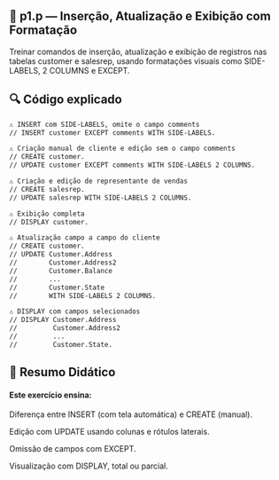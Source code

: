 
## 📁 p1.p — Inserção, Atualização e Exibição com Formatação

Treinar comandos de inserção, atualização e exibição de registros nas tabelas customer e salesrep, usando formatações visuais como SIDE-LABELS, 2 COLUMNS e EXCEPT.


## 🔍 Código explicado

```bash
⚠️ INSERT com SIDE-LABELS, omite o campo comments
// INSERT customer EXCEPT comments WITH SIDE-LABELS.

⚠️ Criação manual de cliente e edição sem o campo comments
// CREATE customer.
// UPDATE customer EXCEPT comments WITH SIDE-LABELS 2 COLUMNS.

⚠️ Criação e edição de representante de vendas
// CREATE salesrep.
// UPDATE salesrep WITH SIDE-LABELS 2 COLUMNS.

⚠️ Exibição completa
// DISPLAY customer.

⚠️ Atualização campo a campo do cliente
// CREATE customer.
// UPDATE Customer.Address
//        Customer.Address2
//        Customer.Balance
//        ...
//        Customer.State
//        WITH SIDE-LABELS 2 COLUMNS.

⚠️ DISPLAY com campos selecionados
// DISPLAY Customer.Address
//         Customer.Address2
//         ...
//         Customer.State.
```



## 📘 Resumo Didático

#### Este exercício ensina:

Diferença entre INSERT (com tela automática) e CREATE (manual).

Edição com UPDATE usando colunas e rótulos laterais.

Omissão de campos com EXCEPT.

Visualização com DISPLAY, total ou parcial.

